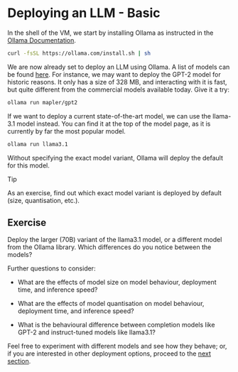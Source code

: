 # Deploying an LLM - Basic

In the shell of the VM, we start by installing Ollama as instructed in the
[Ollama Documentation](https://ollama.com/download/linux).

```bash
curl -fsSL https://ollama.com/install.sh | sh
```

We are now already set to deploy an LLM using Ollama. A list of models can be
found [here](https://ollama.com/library). For instance, we may want to deploy
the GPT-2 model for historic reasons. It only has a size of 328 MB, and
interacting with it is fast, but quite different from the commercial models
available today. Give it a try:

```bash
ollama run mapler/gpt2
```

If we want to deploy a current state-of-the-art model, we can use the llama-3.1
model instead. You can find it at the top of the model page, as it is currently
by far the most popular model.

```bash
ollama run llama3.1
```

Without specifying the exact model variant, Ollama will deploy the default for
this model. 

> [!TIP]
> As an exercise, find out which exact model variant is deployed by default
> (size, quantisation, etc.).

## Exercise

Deploy the larger (70B) variant of the llama3.1 model, or a different model from
the Ollama library. Which differences do you notice between the models?

Further questions to consider:

- What are the effects of model size on model behaviour, deployment time, and
inference speed?

- What are the effects of model quantisation on model behaviour, deployment
time, and inference speed?

- What is the behavioural difference between completion models like GPT-2 and
instruct-tuned models like llama3.1?

Feel free to experiment with different models and see how they behave; or, if
you are interested in other deployment options, proceed to the [next
section](020-advanced.md).